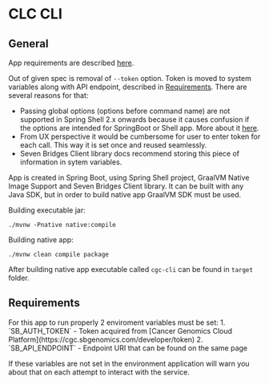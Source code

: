 <h1>CLC CLI</h1>
<h2>General</h2>

App requirements are described [here](Homework%20Java%20Developer%20role.pdf).

Out of given spec is removal of `--token` option. Token is moved to system variables along with API endpoint, 
described in [Requirements](#requirements). There are several reasons for that:

* Passing global options (options before command name) are not supported in Spring Shell 2.x onwards because it causes 
confusion if the options are intended for SpringBoot or Shell app. 
More about it [here](https://github.com/spring-projects/spring-shell/discussions/613).
* From UX perspective it would be cumbersome for user to enter token for each call. This way it is set once and reused seamlessly.
* Seven Bridges Client library docs recommend storing this piece of information in sytem variables.

App is created in Spring Boot, using Spring Shell project, GraalVM Native Image Support and Seven Bridges Client library.
It can be built with any Java SDK, but in order to build native app GraalVM SDK must be used.

Building executable jar:
```angular2html
./mvnw -Pnative native:compile 
```
Building native app:
```angular2html
./mvnw clean compile package
```
After building native app executable called `cgc-cli` can be found in `target` folder.
<h2 name="requirements">Requirements</h2>
For this app to run properly 2 enviroment variables must be set:
1. `SB_AUTH_TOKEN` - Token acquired from [Cancer Genomics Cloud Platform](https://cgc.sbgenomics.com/developer/token)
2. `SB_API_ENDPOINT` - Endpoint URI that can be found on the same page

If these variables are not set in the environment application will warn you about that on each attempt to interact with the service.
